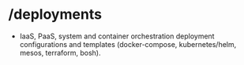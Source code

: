 # /deployments

- IaaS, PaaS, system and container orchestration deployment configurations and templates (docker-compose, kubernetes/helm, mesos, terraform, bosh).